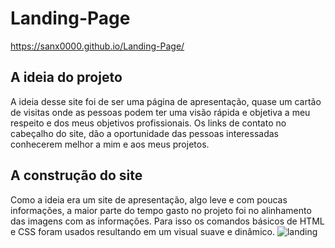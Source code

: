 <h1>Landing-Page</h1>

https://sanx0000.github.io/Landing-Page/

<h2> A ideia do projeto</h2>

A ideia desse site foi de ser uma página de apresentação, quase um cartão de visitas
onde as pessoas podem ter uma visão rápida e objetiva a meu respeito e dos meus objetivos profissionais.
Os links de contato no cabeçalho do site, dão a oportunidade das pessoas interessadas conhecerem melhor
a mim e aos meus projetos.


<h2>A construção do site</h2>

Como a ideia era um site de apresentação, algo leve e com poucas informações, a maior parte do tempo
gasto no projeto foi no alinhamento das imagens com as informações. Para isso os comandos básicos de HTML e CSS foram usados resultando 
em um visual suave  e dinâmico.
![landing](https://user-images.githubusercontent.com/115950745/200638464-a0219092-614d-44cf-83e9-a81fca3b214d.jpg)
